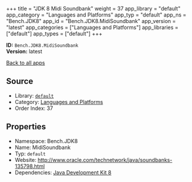 ﻿+++
title = "JDK 8 Midi Soundbank"
weight = 37
app_library = "default"
app_category = "Languages and Platforms"
app_typ = "default"
app_ns = "Bench.JDK8"
app_id = "Bench.JDK8.MidiSoundbank"
app_version = "latest"
app_categories = ["Languages and Platforms"]
app_libraries = ["default"]
app_types = ["default"]
+++

**ID:** `Bench.JDK8.MidiSoundbank`  
**Version:** latest  
<!--more-->

[Back to all apps](/apps/)

## Source

* Library: [`default`](/app_libraries/default)
* Category: [Languages and Platforms](/app_categories/languages-and-platforms)
* Order Index: 37

## Properties

* Namespace: Bench.JDK8
* Name: MidiSoundbank
* Typ: `default`
* Website: <http://www.oracle.com/technetwork/java/soundbanks-135798.html>
* Dependencies: [Java Development Kit 8](/apps/Bench.JDK8)

